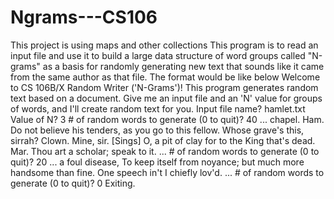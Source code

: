 # Ngrams---CS106
This project is using maps and other collections
This program is to read an input file and use it to build a large data structure of word groups called "N-grams" as a basis for randomly generating new text that sounds like it came from the same author as that file.
The format would be like below
    Welcome to CS 106B/X Random Writer ('N-Grams')!
    This program generates random text based on a document.
    Give me an input file and an 'N' value for groups
    of words, and I'll create random text for you.
    Input file name? hamlet.txt
    Value of N? 3
    # of random words to generate (0 to quit)? 40
    ... chapel. Ham. Do not believe his tenders, as you go to this fellow. Whose
    grave's this, sirrah? Clown. Mine, sir. [Sings] O, a pit of clay for to the
    King that's dead. Mar. Thou art a scholar; speak to it. ...
    # of random words to generate (0 to quit)? 20
    ... a foul disease, To keep itself from noyance; but much more handsome than
    fine. One speech in't I chiefly lov'd. ...
    # of random words to generate (0 to quit)? 0
    Exiting.
